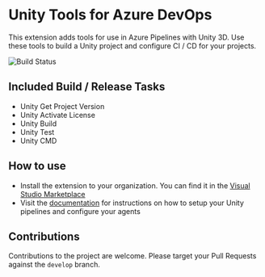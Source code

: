 # Unity Tools for Azure DevOps

This extension adds tools for use in Azure Pipelines with Unity 3D. Use these tools to build a Unity project and configure
CI / CD for your projects.

![Build Status](https://dev.azure.com/dinomite/Unity%20Tools%20for%20Azure%20DevOps/_apis/build/status/Dinomite-Studios.unity-azure-pipelines-tasks?branchName=master)

## Included Build / Release Tasks

- Unity Get Project Version
- Unity Activate License
- Unity Build
- Unity Test
- Unity CMD

## How to use

- Install the extension to your organization. You can find it in the [Visual Studio Marketplace](https://marketplace.visualstudio.com/items?itemName=DinomiteStudios.64e90d50-a9c0-11e8-a356-d3eab7857116)
- Visit the [documentation](https://dinomite-studios.github.io/unity-azure-pipelines-tasks/) for instructions on how to setup your Unity pipelines and configure your agents

## Contributions

Contributions to the project are welcome. Please target your Pull Requests against the `develop` branch.
